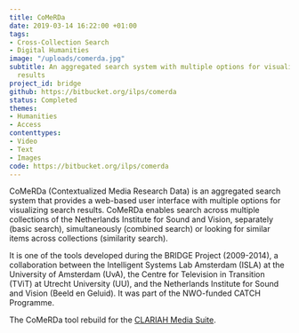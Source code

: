 ```yaml
---
title: CoMeRDa
date: 2019-03-14 16:22:00 +01:00
tags:
- Cross-Collection Search
- Digital Humanities
image: "/uploads/comerda.jpg"
subtitle: An aggregated search system with multiple options for visualizing search
  results
project_id: bridge
github: https://bitbucket.org/ilps/comerda
status: Completed
themes:
- Humanities
- Access
contenttypes:
- Video
- Text
- Images
code: https://bitbucket.org/ilps/comerda
---
```


CoMeRDa (Contextualized Media Research Data) is an aggregated search system that provides a web-based user interface with multiple options for visualizing search results. CoMeRDa enables search across multiple collections of the Netherlands Institute for Sound and Vision, separately (basic search), simultaneously (combined search) or looking for similar items across collections (similarity search).

It is one of the tools developed during the BRIDGE Project (2009-2014), a collaboration between the Intelligent Systems Lab Amsterdam (ISLA) at the University of Amsterdam (UvA), the Centre for Television in Transition (TViT) at Utrecht University (UU), and the Netherlands Institute for Sound and Vision (Beeld en Geluid). It was part of the NWO-funded CATCH Programme.

The CoMeRDa tool rebuild for the [CLARIAH Media Suite](http://mediasuite.clariah.nl/).
